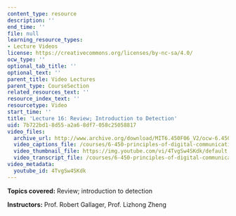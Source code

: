 ```yaml
---
content_type: resource
description: ''
end_time: ''
file: null
learning_resource_types:
- Lecture Videos
license: https://creativecommons.org/licenses/by-nc-sa/4.0/
ocw_type: ''
optional_tab_title: ''
optional_text: ''
parent_title: Video Lectures
parent_type: CourseSection
related_resources_text: ''
resource_index_text: ''
resourcetype: Video
start_time: ''
title: 'Lecture 16: Review; Introduction to Detection'
uid: 7b722bd1-8d55-a2a6-8df7-058c25058817
video_files:
  archive_url: http://www.archive.org/download/MIT6.450F06_V2/ocw-6.450-f06-2003-11-05_300k.mp4
  video_captions_file: /courses/6-450-principles-of-digital-communications-i-fall-2006/8c0b8dbbab2b5a709abc5569eeca3145_4TvgSw4SKdk.vtt
  video_thumbnail_file: https://img.youtube.com/vi/4TvgSw4SKdk/default.jpg
  video_transcript_file: /courses/6-450-principles-of-digital-communications-i-fall-2006/472ac3959cd52a04103abba2e33bf1be_4TvgSw4SKdk.pdf
video_metadata:
  youtube_id: 4TvgSw4SKdk
---
```


**Topics covered:** Review; introduction to detection

**Instructors:** Prof. Robert Gallager, Prof. Lizhong Zheng

